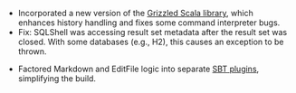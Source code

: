 * Incorporated a new version of the [Grizzled Scala library][grizzled-scala],
  which enhances history handling and fixes some command interpreter bugs.
* Fix: SQLShell was accessing result set metadata after the result set was
  closed. With some databases (e.g., H2), this causes an exception to be
  thrown.
- Factored Markdown and EditFile logic into separate [SBT
  plugins][sbt-plugins], simplifying the build.

[grizzled-scala]: http://www.clapper.org/software/scala/grizzled-scala/
[sbt-plugins]: http://bmc.github.com/sbt-plugins/
